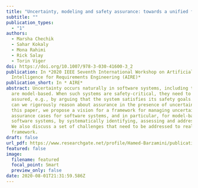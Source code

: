 ```yaml
---
title: "Uncertainty, modeling and safety assurance: towards a unified framework"
subtitle: ""
publication_types:
  - "1"
authors:
  - Marsha Chechik
  - Sahar Kokaly
  - Mona Rahimi
  - Rick Salay
  - Torin Viger
doi: https://doi.org/10.1007/978-3-030-41600-3_2
publication: In *2020 IEEE Seventh International Workshop on Artificial
  Intelligence for Requirements Engineering (AIRE)*
publication_short: In * AIRE*
abstract: Uncertainty occurs naturally in software systems, including those that
  are model-based. When such systems are safety-critical, they need to be
  assured, e.g., by arguing that the system satisfies its safety goals. But how
  can we rigorously reason about assurance in the presence of uncertainty? In
  this paper, we propose a vision for a framework for managing uncertainty in
  assurance cases for software systems, and in particular, for model-based
  software systems, by systematically identifying, assessing and addressing it.
  We also discuss a set of challenges that need to be addressed to realize this
  framework.
draft: false
url_pdf: https://www.researchgate.net/profile/Hamed-Barzamini/publication/365120599_CADE_The_Missing_Benchmark_in_Evaluating_Dataset_Requirements_of_AI-enabled_Software/links/63d5f44bc465a873a267858c/CADE-The-Missing-Benchmark-in-Evaluating-Dataset-Requirements-of-AI-enabled-Software.pdf
featured: false
image:
  filename: featured
  focal_point: Smart
  preview_only: false
date: 2020-08-01T21:31:59.586Z
---
```

